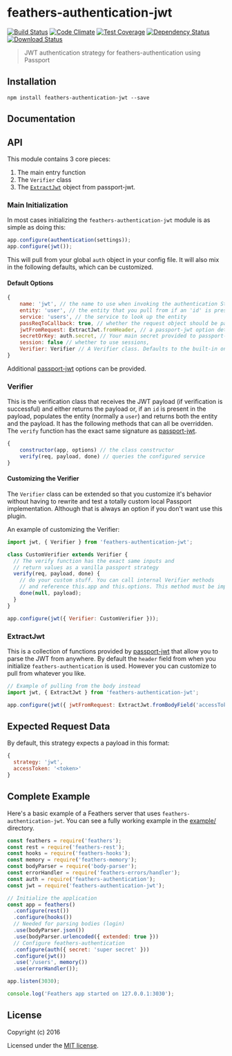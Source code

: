 # feathers-authentication-jwt

[![Build Status](https://travis-ci.org/feathersjs/feathers-authentication-jwt.png?branch=master)](https://travis-ci.org/feathersjs/feathers-authentication-jwt)
[![Code Climate](https://codeclimate.com/github/feathersjs/feathers-authentication-jwt/badges/gpa.svg)](https://codeclimate.com/github/feathersjs/feathers-authentication-jwt)
[![Test Coverage](https://codeclimate.com/github/feathersjs/feathers-authentication-jwt/badges/coverage.svg)](https://codeclimate.com/github/feathersjs/feathers-authentication-jwt/coverage)
[![Dependency Status](https://img.shields.io/david/feathersjs/feathers-authentication-jwt.svg?style=flat-square)](https://david-dm.org/feathersjs/feathers-authentication-jwt)
[![Download Status](https://img.shields.io/npm/dm/feathers-authentication-jwt.svg?style=flat-square)](https://www.npmjs.com/package/feathers-authentication-jwt)

> JWT authentication strategy for feathers-authentication using Passport

## Installation

```
npm install feathers-authentication-jwt --save
```

## Documentation

<!-- Please refer to the [feathers-authentication-jwt documentation](http://docs.feathersjs.com/) for more details. -->

## API

This module contains 3 core pieces:

1. The main entry function
2. The `Verifier` class
3. The [`ExtractJwt`](https://github.com/themikenicholson/passport-jwt#extracting-the-jwt-from-the-request) object from passport-jwt.

### Main Initialization

In most cases initializing the `feathers-authentication-jwt` module is as simple as doing this:

```js
app.configure(authentication(settings));
app.configure(jwt());
```

This will pull from your global `auth` object in your config file. It will also mix in the following defaults, which can be customized.

#### Default Options

```js
{
    name: 'jwt', // the name to use when invoking the authentication Strategy
    entity: 'user', // the entity that you pull from if an 'id' is present in the payload
    service: 'users', // the service to look up the entity
    passReqToCallback: true, // whether the request object should be passed to `verify`
    jwtFromRequest: ExtractJwt.fromHeader, // a passport-jwt option determining where to parse the JWT
    secretOrKey: auth.secret, // Your main secret provided to passport-jwt
    session: false // whether to use sessions,
    Verifier: Verifier // A Verifier class. Defaults to the built-in one but can be a custom one. See below for details.
}
```

Additional [passport-jwt](https://github.com/themikenicholson/passport-jwt) options can be provided.

### Verifier

This is the verification class that receives the JWT payload (if verification is successful) and either returns the payload or, if an `id` is present in the payload, populates the entity (normally a `user`) and returns both the entity and the payload. It has the following methods that can all be overridden. The `verify` function has the exact same signature as [passport-jwt](https://github.com/themikenicholson/passport-jwt).

```js
{
    constructor(app, options) // the class constructor
    verify(req, payload, done) // queries the configured service
}
```

#### Customizing the Verifier

The `Verifier` class can be extended so that you customize it's behavior without having to rewrite and test a totally custom local Passport implementation. Although that is always an option if you don't want use this plugin.

An example of customizing the Verifier:

```js
import jwt, { Verifier } from 'feathers-authentication-jwt';

class CustomVerifier extends Verifier {
  // The verify function has the exact same inputs and 
  // return values as a vanilla passport strategy
  verify(req, payload, done) {
    // do your custom stuff. You can call internal Verifier methods
    // and reference this.app and this.options. This method must be implemented.
    done(null, payload);
  }
}

app.configure(jwt({ Verifier: CustomVerifier }));
```

### ExtractJwt

This is a collection of functions provided by [passport-jwt](https://github.com/themikenicholson/passport-jwt) that allow you to parse the JWT from anywhere. By default the `header` field from when you initialize `feathers-authentication` is used. However you can customize to pull from whatever you like.

```js
// Example of pulling from the body instead
import jwt, { ExtractJwt } from 'feathers-authentication-jwt';

app.configure(jwt({ jwtFromRequest: ExtractJwt.fromBodyField('accessToken') }));
```

## Expected Request Data
By default, this strategy expects a payload in this format:

```js
{
  strategy: 'jwt',
  accessToken: '<token>'
}
```

## Complete Example

Here's a basic example of a Feathers server that uses `feathers-authentication-jwt`. You can see a fully working example in the [example/](./example/) directory.

```js
const feathers = require('feathers');
const rest = require('feathers-rest');
const hooks = require('feathers-hooks');
const memory = require('feathers-memory');
const bodyParser = require('body-parser');
const errorHandler = require('feathers-errors/handler');
const auth = require('feathers-authentication');
const jwt = require('feathers-authentication-jwt');

// Initialize the application
const app = feathers()
  .configure(rest())
  .configure(hooks())
  // Needed for parsing bodies (login)
  .use(bodyParser.json())
  .use(bodyParser.urlencoded({ extended: true }))
  // Configure feathers-authentication
  .configure(auth({ secret: 'super secret' }))
  .configure(jwt())
  .use('/users', memory())
  .use(errorHandler());

app.listen(3030);

console.log('Feathers app started on 127.0.0.1:3030');
```

## License

Copyright (c) 2016

Licensed under the [MIT license](LICENSE).
